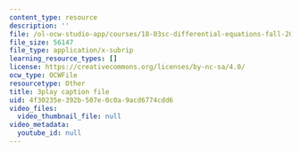 ```yaml
---
content_type: resource
description: ''
file: /ol-ocw-studio-app/courses/18-03sc-differential-equations-fall-2011/4f30235e392b507e0c0a9acd6774cdd6_3ejfkMHr_DE.srt
file_size: 56147
file_type: application/x-subrip
learning_resource_types: []
license: https://creativecommons.org/licenses/by-nc-sa/4.0/
ocw_type: OCWFile
resourcetype: Other
title: 3play caption file
uid: 4f30235e-392b-507e-0c0a-9acd6774cdd6
video_files:
  video_thumbnail_file: null
video_metadata:
  youtube_id: null
---
```

